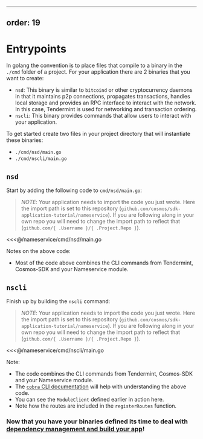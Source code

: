  ---
 order: 19
 ---

# Entrypoints

In golang the convention is to place files that compile to a binary in the `./cmd` folder of a project. For your application there are 2 binaries that you want to create:

- `nsd`: This binary is similar to `bitcoind` or other cryptocurrency daemons in that it maintains p2p connections, propagates transactions, handles local storage and provides an RPC interface to interact with the network. In this case, Tendermint is used for networking and transaction ordering.
- `nscli`: This binary provides commands that allow users to interact with your application.

To get started create two files in your project directory that will instantiate these binaries:

- `./cmd/nsd/main.go`
- `./cmd/nscli/main.go`

## `nsd`

Start by adding the following code to `cmd/nsd/main.go`:

> _*NOTE*_: Your application needs to import the code you just wrote. Here the import path is set to this repository (`github.com/cosmos/sdk-application-tutorial/nameservice`). If you are following along in your own repo you will need to change the import path to reflect that (`github.com/{ .Username }/{ .Project.Repo }`).

<<<@/nameservice/cmd/nsd/main.go

Notes on the above code:

- Most of the code above combines the CLI commands from Tendermint, Cosmos-SDK and your Nameservice module.

## `nscli`

Finish up by building the `nscli` command:

> _*NOTE*_: Your application needs to import the code you just wrote. Here the import path is set to this repository (`github.com/cosmos/sdk-application-tutorial/nameservice`). If you are following along in your own repo you will need to change the import path to reflect that (`github.com/{ .Username }/{ .Project.Repo }`).

<<<@/nameservice/cmd/nscli/main.go

Note:

- The code combines the CLI commands from Tendermint, Cosmos-SDK and your Nameservice module.
- The [`cobra` CLI documentation](http://github.com/spf13/cobra) will help with understanding the above code.
- You can see the `ModuleClient` defined earlier in action here.
- Note how the routes are included in the `registerRoutes` function.

### Now that you have your binaries defined its time to deal with [dependency management and build your app](gomod-makefile.md)!
